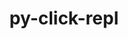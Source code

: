 ---
title: "py-click-repl"
layout: cache
categories: [package, develop]
meta: {"compilers": ["none"], "num_specs": 50, "num_specs_by_stack": {"radiuss": 2, "root": 50}, "oss": ["ubuntu18.04", "ubuntu24.04"], "platforms": ["linux"], "stacks": ["radiuss", "root"], "targets": ["x86_64_v3"], "versions": ["0.2.0"]}
spec_details: [{"compiler": "none", "hash": "2us5bdw6durosvhdgpepmdxaksb63onk", "os": "ubuntu24.04", "platform": "linux", "size": "-", "stacks": ["radiuss", "root"], "target": "x86_64_v3", "variants": ["build_system=python_pip"], "versions": ["0.2.0"]}, {"compiler": "none", "hash": "3u7y5pol2znlrpialpoqtlofdfwu3klp", "os": "ubuntu24.04", "platform": "linux", "size": "-", "stacks": ["root"], "target": "x86_64_v3", "variants": ["build_system=python_pip"], "versions": ["0.2.0"]}, {"compiler": "none", "hash": "4a3tsr4sqsseaodpx2goyflxgxqhy67x", "os": "ubuntu18.04", "platform": "linux", "size": "-", "stacks": ["root"], "target": "x86_64_v3", "variants": ["build_system=python_pip"], "versions": ["0.2.0"]}, {"compiler": "none", "hash": "4gagjnfcbu6nh6fcrfdg7dcor3sxffq5", "os": "ubuntu18.04", "platform": "linux", "size": "-", "stacks": ["root"], "target": "x86_64_v3", "variants": ["build_system=python_pip"], "versions": ["0.2.0"]}, {"compiler": "none", "hash": "4lwkrn4ef4f4jaoi4nvi43uspe5fj3jd", "os": "ubuntu24.04", "platform": "linux", "size": "-", "stacks": ["root"], "target": "x86_64_v3", "variants": ["build_system=python_pip"], "versions": ["0.2.0"]}, {"compiler": "none", "hash": "4ndnsxmge3u2t4h6wipkfq7urh6ieycy", "os": "ubuntu18.04", "platform": "linux", "size": "-", "stacks": ["root"], "target": "x86_64_v3", "variants": ["build_system=python_pip"], "versions": ["0.2.0"]}, {"compiler": "none", "hash": "5a2upzddhxznwzenxdfmofbn6yajevpf", "os": "ubuntu18.04", "platform": "linux", "size": "-", "stacks": ["root"], "target": "x86_64_v3", "variants": ["build_system=python_pip"], "versions": ["0.2.0"]}, {"compiler": "none", "hash": "5louwlxxzoxkujjxwl3gmgypzg5nne6y", "os": "ubuntu18.04", "platform": "linux", "size": "-", "stacks": ["root"], "target": "x86_64_v3", "variants": ["build_system=python_pip"], "versions": ["0.2.0"]}, {"compiler": "none", "hash": "6bco4qtqtzblneansdzopyebtrtc33ox", "os": "ubuntu24.04", "platform": "linux", "size": "-", "stacks": ["root"], "target": "x86_64_v3", "variants": ["build_system=python_pip"], "versions": ["0.2.0"]}, {"compiler": "none", "hash": "6wnidzityj3zszjx2ou4odj7ak5qyzko", "os": "ubuntu18.04", "platform": "linux", "size": "-", "stacks": ["root"], "target": "x86_64_v3", "variants": ["build_system=python_pip"], "versions": ["0.2.0"]}, {"compiler": "none", "hash": "alpmvsar2nyyjokkaomev3io4fh3rnsu", "os": "ubuntu18.04", "platform": "linux", "size": "-", "stacks": ["root"], "target": "x86_64_v3", "variants": ["build_system=python_pip"], "versions": ["0.2.0"]}, {"compiler": "none", "hash": "czry4jkeddbvfbvvqwakj4lu2z67pvfr", "os": "ubuntu18.04", "platform": "linux", "size": "-", "stacks": ["root"], "target": "x86_64_v3", "variants": ["build_system=python_pip"], "versions": ["0.2.0"]}, {"compiler": "none", "hash": "dap5kd6uxkudq2ldqystxpep3sot6wli", "os": "ubuntu18.04", "platform": "linux", "size": "-", "stacks": ["root"], "target": "x86_64_v3", "variants": ["build_system=python_pip"], "versions": ["0.2.0"]}, {"compiler": "none", "hash": "dfbexz3ssorlxeqwg7aklw7fj4k53ee5", "os": "ubuntu24.04", "platform": "linux", "size": "-", "stacks": ["root"], "target": "x86_64_v3", "variants": ["build_system=python_pip"], "versions": ["0.2.0"]}, {"compiler": "none", "hash": "diryeklnhtmymuimhshypuoszvkdna23", "os": "ubuntu18.04", "platform": "linux", "size": "-", "stacks": ["root"], "target": "x86_64_v3", "variants": ["build_system=python_pip"], "versions": ["0.2.0"]}, {"compiler": "none", "hash": "dlr4j6bolchy65ct6uyaey2clm6zh7nt", "os": "ubuntu18.04", "platform": "linux", "size": "-", "stacks": ["root"], "target": "x86_64_v3", "variants": ["build_system=python_pip"], "versions": ["0.2.0"]}, {"compiler": "none", "hash": "e364bgghksk5xfnnb4iltsljquy3crwf", "os": "ubuntu18.04", "platform": "linux", "size": "-", "stacks": ["root"], "target": "x86_64_v3", "variants": ["build_system=python_pip"], "versions": ["0.2.0"]}, {"compiler": "none", "hash": "esci2eqbmejo6g3gcgdjkkugz5oztlrr", "os": "ubuntu18.04", "platform": "linux", "size": "-", "stacks": ["root"], "target": "x86_64_v3", "variants": ["build_system=python_pip"], "versions": ["0.2.0"]}, {"compiler": "none", "hash": "ffpkmotn6oxette5surkda3u2yz7zrkj", "os": "ubuntu18.04", "platform": "linux", "size": "-", "stacks": ["root"], "target": "x86_64_v3", "variants": ["build_system=python_pip"], "versions": ["0.2.0"]}, {"compiler": "none", "hash": "h3koegatmgn7coamdl3d6rhmivrwa25a", "os": "ubuntu18.04", "platform": "linux", "size": "-", "stacks": ["root"], "target": "x86_64_v3", "variants": ["build_system=python_pip"], "versions": ["0.2.0"]}, {"compiler": "none", "hash": "hrzb3vlzs2bmkmw4jqpiffgia6htuhef", "os": "ubuntu24.04", "platform": "linux", "size": "-", "stacks": ["root"], "target": "x86_64_v3", "variants": ["build_system=python_pip"], "versions": ["0.2.0"]}, {"compiler": "none", "hash": "ihxkksmwaiksb3yrzsdyynygjll5vrth", "os": "ubuntu18.04", "platform": "linux", "size": "-", "stacks": ["root"], "target": "x86_64_v3", "variants": ["build_system=python_pip"], "versions": ["0.2.0"]}, {"compiler": "none", "hash": "iwetn4g6xyolmy6yixukg7ddxq7xgycw", "os": "ubuntu24.04", "platform": "linux", "size": "-", "stacks": ["root"], "target": "x86_64_v3", "variants": ["build_system=python_pip"], "versions": ["0.2.0"]}, {"compiler": "none", "hash": "jhjmq5jkbiskmvddhywmn345gne6ylk5", "os": "ubuntu24.04", "platform": "linux", "size": "-", "stacks": ["radiuss", "root"], "target": "x86_64_v3", "variants": ["build_system=python_pip"], "versions": ["0.2.0"]}, {"compiler": "none", "hash": "lccnkjxwld7hr5433ui5je6v3trp36my", "os": "ubuntu18.04", "platform": "linux", "size": "-", "stacks": ["root"], "target": "x86_64_v3", "variants": ["build_system=python_pip"], "versions": ["0.2.0"]}, {"compiler": "none", "hash": "lfse7kgqfl3klnq277vvfnvc6y6v6x6l", "os": "ubuntu18.04", "platform": "linux", "size": "-", "stacks": ["root"], "target": "x86_64_v3", "variants": ["build_system=python_pip"], "versions": ["0.2.0"]}, {"compiler": "none", "hash": "ljwsvrupnzuwm7vjnc6guagj4qpjmryv", "os": "ubuntu18.04", "platform": "linux", "size": "-", "stacks": ["root"], "target": "x86_64_v3", "variants": ["build_system=python_pip"], "versions": ["0.2.0"]}, {"compiler": "none", "hash": "mnjftnjc7c7phddu6ficxdn6kbpk3pxf", "os": "ubuntu24.04", "platform": "linux", "size": "-", "stacks": ["root"], "target": "x86_64_v3", "variants": ["build_system=python_pip"], "versions": ["0.2.0"]}, {"compiler": "none", "hash": "nmro2m3d25tchdhervv43o6r7fa4aw2t", "os": "ubuntu24.04", "platform": "linux", "size": "-", "stacks": ["root"], "target": "x86_64_v3", "variants": ["build_system=python_pip"], "versions": ["0.2.0"]}, {"compiler": "none", "hash": "nnzejblcrncofhj2afknjw5kgjp74j6q", "os": "ubuntu18.04", "platform": "linux", "size": "-", "stacks": ["root"], "target": "x86_64_v3", "variants": ["build_system=python_pip"], "versions": ["0.2.0"]}, {"compiler": "none", "hash": "prq6gbc56xaqg6o6gyclsab5ccvp2xvx", "os": "ubuntu24.04", "platform": "linux", "size": "-", "stacks": ["root"], "target": "x86_64_v3", "variants": ["build_system=python_pip"], "versions": ["0.2.0"]}, {"compiler": "none", "hash": "q5vggzo5fnovvf4wv6gntst2qkad7txn", "os": "ubuntu18.04", "platform": "linux", "size": "-", "stacks": ["root"], "target": "x86_64_v3", "variants": ["build_system=python_pip"], "versions": ["0.2.0"]}, {"compiler": "none", "hash": "qbkeuhujczlg665c2ntbv255n7gxa3ug", "os": "ubuntu18.04", "platform": "linux", "size": "-", "stacks": ["root"], "target": "x86_64_v3", "variants": ["build_system=python_pip"], "versions": ["0.2.0"]}, {"compiler": "none", "hash": "qfgyekooqnsc4km2elxlscvvi62qsvmu", "os": "ubuntu24.04", "platform": "linux", "size": "-", "stacks": ["root"], "target": "x86_64_v3", "variants": ["build_system=python_pip"], "versions": ["0.2.0"]}, {"compiler": "none", "hash": "qtbxnmln37ugtrolatxhdcbe7lz3vvrx", "os": "ubuntu18.04", "platform": "linux", "size": "-", "stacks": ["root"], "target": "x86_64_v3", "variants": ["build_system=python_pip"], "versions": ["0.2.0"]}, {"compiler": "none", "hash": "r33kpfwpnnxe3brxze6onwqwvk7e4cit", "os": "ubuntu18.04", "platform": "linux", "size": "-", "stacks": ["root"], "target": "x86_64_v3", "variants": ["build_system=python_pip"], "versions": ["0.2.0"]}, {"compiler": "none", "hash": "rdz2zobleyjp23rqdpcea2bp7rvowfyg", "os": "ubuntu18.04", "platform": "linux", "size": "-", "stacks": ["root"], "target": "x86_64_v3", "variants": ["build_system=python_pip"], "versions": ["0.2.0"]}, {"compiler": "none", "hash": "rkur5dabf2gomvx67a5ra3upcvodksol", "os": "ubuntu18.04", "platform": "linux", "size": "-", "stacks": ["root"], "target": "x86_64_v3", "variants": ["build_system=python_pip"], "versions": ["0.2.0"]}, {"compiler": "none", "hash": "s4nzlfsu2vhkrc3msbngrcv5a5mpobp6", "os": "ubuntu24.04", "platform": "linux", "size": "-", "stacks": ["root"], "target": "x86_64_v3", "variants": ["build_system=python_pip"], "versions": ["0.2.0"]}, {"compiler": "none", "hash": "suwjrrjgiqhbgcd5f5sixnstxlivcjsb", "os": "ubuntu18.04", "platform": "linux", "size": "-", "stacks": ["root"], "target": "x86_64_v3", "variants": ["build_system=python_pip"], "versions": ["0.2.0"]}, {"compiler": "none", "hash": "tf3kvcm2stary4dvyr5jxiqzmbs3yre3", "os": "ubuntu24.04", "platform": "linux", "size": "-", "stacks": ["root"], "target": "x86_64_v3", "variants": ["build_system=python_pip"], "versions": ["0.2.0"]}, {"compiler": "none", "hash": "tozcydsit7siz4gdfoocghtuazpy4fnz", "os": "ubuntu18.04", "platform": "linux", "size": "-", "stacks": ["root"], "target": "x86_64_v3", "variants": ["build_system=python_pip"], "versions": ["0.2.0"]}, {"compiler": "none", "hash": "ueiu5q67e4ayhmike35kes5tgk2an7y7", "os": "ubuntu18.04", "platform": "linux", "size": "-", "stacks": ["root"], "target": "x86_64_v3", "variants": ["build_system=python_pip"], "versions": ["0.2.0"]}, {"compiler": "none", "hash": "uvumm7amqxq7ghxazmryy442wybri4v6", "os": "ubuntu18.04", "platform": "linux", "size": "-", "stacks": ["root"], "target": "x86_64_v3", "variants": ["build_system=python_pip"], "versions": ["0.2.0"]}, {"compiler": "none", "hash": "v6qislcwdqn26dl7tr244pht3w4jsizz", "os": "ubuntu18.04", "platform": "linux", "size": "-", "stacks": ["root"], "target": "x86_64_v3", "variants": ["build_system=python_pip"], "versions": ["0.2.0"]}, {"compiler": "none", "hash": "w4fz6fu7uddywgmpupbl66mnqaa2trmc", "os": "ubuntu18.04", "platform": "linux", "size": "-", "stacks": ["root"], "target": "x86_64_v3", "variants": ["build_system=python_pip"], "versions": ["0.2.0"]}, {"compiler": "none", "hash": "wm25zbf3nbaqckrfb67c4dtqvacplozc", "os": "ubuntu18.04", "platform": "linux", "size": "-", "stacks": ["root"], "target": "x86_64_v3", "variants": ["build_system=python_pip"], "versions": ["0.2.0"]}, {"compiler": "none", "hash": "yr42xuekvla7evhcgqmusb3dqtg2hm6n", "os": "ubuntu18.04", "platform": "linux", "size": "-", "stacks": ["root"], "target": "x86_64_v3", "variants": ["build_system=python_pip"], "versions": ["0.2.0"]}, {"compiler": "none", "hash": "ze5kj74srflt3ee64lwyvg6h3nou4xmz", "os": "ubuntu18.04", "platform": "linux", "size": "-", "stacks": ["root"], "target": "x86_64_v3", "variants": ["build_system=python_pip"], "versions": ["0.2.0"]}, {"compiler": "none", "hash": "zmijsf2mcntgrzovpgfothev2q7uq5bc", "os": "ubuntu18.04", "platform": "linux", "size": "-", "stacks": ["root"], "target": "x86_64_v3", "variants": ["build_system=python_pip"], "versions": ["0.2.0"]}]
---